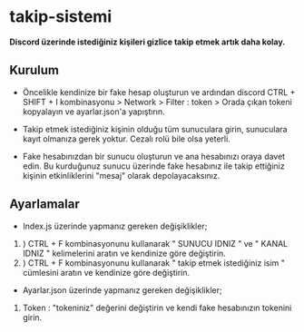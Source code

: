 # takip-sistemi
**Discord üzerinde istediğiniz kişileri gizlice takip etmek artık daha kolay.**

**Kurulum**
------------

-  Öncelikle kendinize bir fake hesap oluşturun ve ardından discord CTRL + SHIFT + I kombinasyonu > Network > Filter : token > Orada çıkan tokeni kopyalayın ve ayarlar.json'a yapıştırın.

- Takip etmek istediğiniz kişinin olduğu tüm sunuculara girin, sunuculara kayıt olmanıza gerek yoktur. Cezalı rolü bile olsa yeterli.

- Fake hesabınızdan bir sunucu oluşturun ve ana hesabınızı oraya davet edin. Bu kurduğunuz sunucu üzerinde fake hesabınız ile takip ettiğiniz kişinin etkinliklerini "mesaj" olarak depolayacaksınız.

**Ayarlamalar**
------------
-   Index.js üzerinde yapmanız gereken değişiklikler;
1. ) CTRL + F kombinasyonunu kullanarak " SUNUCU IDNIZ " ve " KANAL IDNIZ " kelimelerini aratın ve kendinize göre değiştirin.
2. ) CTRL + F kombinasyonunu kullanarak " takip etmek istediğiniz isim " cümlesini aratın ve kendinize göre değiştirin.

-  Ayarlar.json üzerinde yapmanız gereken değişiklikler;
1. Token : "tokeniniz" değerini değiştirin ve kendi fake hesabınızın tokenini girin.
